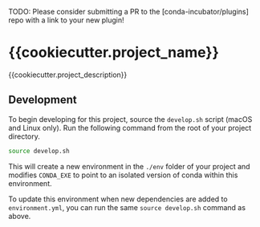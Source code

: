 TODO: Please consider submitting a PR to the [conda-incubator/plugins] repo with a link to your new plugin!

# {{cookiecutter.project_name}}

{{cookiecutter.project_description}}

## Development

To begin developing for this project, source the `develop.sh` script (macOS and Linux only).
Run the following command from the root of your project directory.

```bash
source develop.sh
```

This will create a new environment in the `./env` folder of your project and modifies
`CONDA_EXE` to point to an isolated version of conda within this environment.

To update this environment when new dependencies are added to `environment.yml`, you
can run the same `source develop.sh` command as above.
